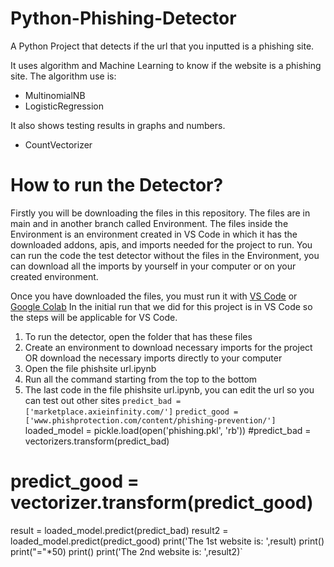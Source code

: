 # Python-Phishing-Detector
A Python Project that detects if the url that you inputted is a phishing site.

It uses algorithm and Machine Learning to know if the website is a phishing site.
The algorithm use is:
- MultinomialNB
- LogisticRegression

It also shows testing results in graphs and numbers.
- CountVectorizer

# How to run the Detector?
Firstly you will be downloading the files in this repository. The files are in main and in another branch called Environment.
The files inside the Environment is an environment created in VS Code in which it has the downloaded addons, apis, and imports
needed for the project to run. You can run the code the test detector without the files in the Environment, you can download
all the imports by yourself in your computer or on your created environment.

Once you have downloaded the files, you must run it with [VS Code](https://code.visualstudio.com/) or [Google Colab](https://colab.google/)
In the initial run that we did for this project is in VS Code so the steps will be applicable for VS Code.
1. To run the detector, open the folder that has these files
2. Create an environment to download necessary imports for the project OR download the necessary imports directly to your computer
3. Open the file phishsite url.ipynb
4. Run all the command starting from the top to the bottom
5. The last code in the file phishsite url.ipynb, you can edit the url so you can test out other sites
`predict_bad = ['marketplace.axieinfinity.com/']`
`predict_good = ['www.phishprotection.com/content/phishing-prevention/']`
loaded_model = pickle.load(open('phishing.pkl', 'rb'))
#predict_bad = vectorizers.transform(predict_bad)
# predict_good = vectorizer.transform(predict_good)
result = loaded_model.predict(predict_bad)
result2 = loaded_model.predict(predict_good)
print('The 1st website is: ',result)
print()
print("="*50)
print()
print('The 2nd website is: ',result2)`
